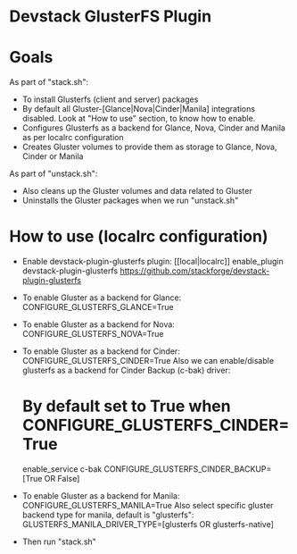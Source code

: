 Devstack GlusterFS Plugin
================

# Goals

As part of "stack.sh":
* To install Glusterfs (client and server) packages
* By default all Gluster-[Glance|Nova|Cinder|Manila] integrations disabled. Look at "How to use" section, to know how to enable.
* Configures Glusterfs as a backend for Glance, Nova, Cinder and Manila as per localrc configuration
* Creates Gluster volumes to provide them as storage to Glance, Nova, Cinder or Manila

As part of "unstack.sh":
* Also cleans up the Gluster volumes and data related to Gluster
* Uninstalls the Gluster packages when we run "unstack.sh"

# How to use (localrc configuration)

* Enable devstack-plugin-glusterfs plugin:
     [[local|localrc]]
     enable_plugin devstack-plugin-glusterfs https://github.com/stackforge/devstack-plugin-glusterfs

* To enable Gluster as a backend for Glance:
     CONFIGURE_GLUSTERFS_GLANCE=True

* To enable Gluster as a backend for Nova:
     CONFIGURE_GLUSTERFS_NOVA=True

* To enable Gluster as a backend for Cinder:
     CONFIGURE_GLUSTERFS_CINDER=True
  Also we can enable/disable glusterfs as a backend for Cinder Backup (c-bak) driver:
     # By default set to True when CONFIGURE_GLUSTERFS_CINDER=True
     enable_service c-bak
     CONFIGURE_GLUSTERFS_CINDER_BACKUP=[True OR False]

* To enable Gluster as a backend for Manila:
     CONFIGURE_GLUSTERFS_MANILA=True
  Also select specific gluster backend type for manila, default is "glusterfs":
     GLUSTERFS_MANILA_DRIVER_TYPE=[glusterfs OR glusterfs-native]

* Then run "stack.sh"
